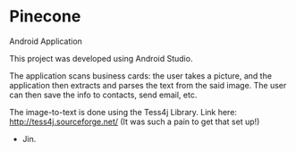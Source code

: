 # Pinecone

Android Application

This project was developed using Android Studio.

The application scans business cards: the user takes a picture, and the application then extracts and parses the text  from the said image. The user can then save the info to contacts, send email, etc.

The image-to-text is done using the Tess4j Library. Link here: http://tess4j.sourceforge.net/
(It was such a pain to get that set up!)

- Jin.
